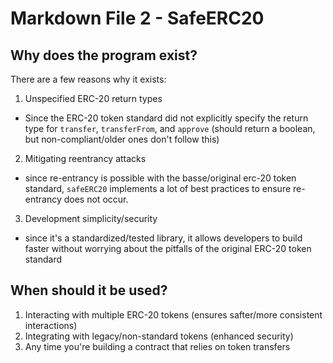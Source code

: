 # Markdown File 2 - SafeERC20

## Why does the program exist?

There are a few reasons why it exists:

1. Unspecified ERC-20 return types
  - Since the ERC-20 token standard did not explicitly specify the return type for `transfer`, `transferFrom`, and `approve` (should return a boolean, but non-compliant/older ones don't follow this)
2. Mitigating reentrancy attacks
 - since re-entrancy is possible with the basse/original erc-20 token standard, `safeERC20` implements a lot of best practices to ensure re-entrancy does not occur.
3. Development simplicity/security
 - since it's a standardized/tested library, it allows developers to build faster without worrying about the pitfalls of the original ERC-20 token standard

## When should it be used?

1. Interacting with multiple ERC-20 tokens (ensures safter/more consistent interactions)
2. Integrating with legacy/non-standard tokens (enhanced security)
3. Any time you're building a contract that relies on token transfers
